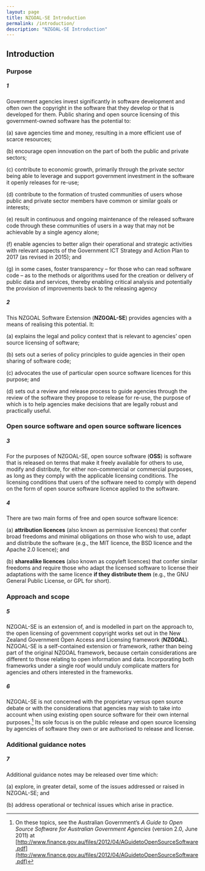 ```yaml
---
layout: page
title: NZGOAL-SE Introduction
permalink: /introduction/
description: "NZGOAL-SE Introduction"
---
```


## Introduction

### Purpose

##### 1

Government agencies invest significantly in software development and often own the copyright in the software that they develop or that is developed for them. Public sharing and open source licensing of this government-owned software has the potential to:

(a) save agencies time and money, resulting in a more efficient use of scarce resources;

(b) encourage open innovation on the part of both the public and private sectors;

(c) contribute to economic growth, primarily through the private sector being able to leverage and support government investment in the software it openly releases for re-use;

(d) contribute to the formation of trusted communities of users whose public and private sector members have common or similar goals or interests;

(e) result in continuous and ongoing maintenance of the released software code through these communities of users in a way that may not be achievable by a single agency alone; 

(f) enable agencies to better align their operational and strategic activities with relevant aspects of the Government ICT Strategy and Action Plan to 2017 (as revised in 2015); and 

(g) in some cases, foster transparency – for those who can read software code – as to the methods or algorithms used for the creation or delivery of public data and services, thereby enabling critical analysis and potentially the provision of improvements back to the releasing agency

##### 2

This NZGOAL Software Extension (**NZGOAL-SE**) provides agencies with a means of realising this potential. It:

(a) explains the legal and policy context that is relevant to agencies’ open source licensing of software;

(b) sets out a series of policy principles to guide agencies in their open sharing of software code;

(c) advocates the use of particular open source software licences for this purpose; and

(d) sets out a review and release process to guide agencies through the review of the software they propose to release for re-use, the purpose of which is to help agencies make decisions that are legally robust and practically useful. 

### Open source software and open source software licences

##### 3

For the purposes of NZGOAL-SE, open source software (**OSS**) is software that is released on terms that make it freely available for others to use, modify and distribute, for either non-commercial or commercial purposes, as long as they comply with the applicable licensing conditions. The licensing conditions that users of the software need to comply with depend on the form of open source software licence applied to the software.

##### 4

There are two main forms of free and open source software licence:

(a) **attribution licences** (also known as permissive licences) that confer broad freedoms and minimal obligations on those who wish to use, adapt and distribute the software (e.g., the MIT licence, the BSD licence and the Apache 2.0 licence); and

(b) **sharealike licences** (also known as copyleft licences) that confer similar freedoms and require those who adapt the licensed software to license their adaptations with the same licence **if they distribute them** (e.g., the GNU General Public License, or GPL for short).

### Approach and scope

##### 5

NZGOAL-SE is an extension of, and is modelled in part on the approach to, the open licensing of government copyright works set out in the New Zealand Government Open Access and Licensing framework (**NZGOAL**). NZGOAL-SE is a self-contained extension or framework, rather than being part of the original NZGOAL framework, because certain considerations are different to those relating to open information and data. Incorporating both frameworks under a single roof would unduly complicate matters for agencies and others interested in the frameworks.

##### 6

NZGOAL-SE is not concerned with the proprietary versus open source debate or with the considerations that agencies may wish to take into account when using existing open source software for their own internal purposes.[^1] Its sole focus is on the public release and open source licensing by agencies of software they own or are authorised to release and license.

[^1]: On these topics, see the Australian Government’s _A Guide to Open Source Software for Australian Government Agencies_ (version 2.0, June 2011) at [http://www.finance.gov.au/files/2012/04/AGuidetoOpenSourceSoftware.pdf](http://www.finance.gov.au/files/2012/04/AGuidetoOpenSourceSoftware.pdf)

### Additional guidance notes

##### 7

Additional guidance notes may be released over time which:

(a) explore, in greater detail, some of the issues addressed or raised in NZGOAL-SE; and

(b) address operational or technical issues which arise in practice.
